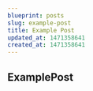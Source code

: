 ```yaml
---
blueprint: posts
slug: example-post
title: Example Post
updated_at: 1471358641
created_at: 1471358641
---
```

<h2>ExamplePost</h2>